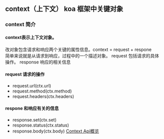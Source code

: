 ## context（上下文） koa 框架中关键对象

### context 简介

#### context表示上下文对象。
改对象包含请求和响应两个关键的属性信息。context = request + respone  <br />
简单来说就是从请求到响应，过程中的一个描述对象。
request 包括请求的具体操作。
response 响应的相关信息

#### request 请求的操作

- request.url(ctx.url)
- request.method(ctx.method)
- request.headers(ctx.headers)

#### respone 和响应有关的信息

- response.set(ctx.set)
- response.status(ctx.status)
- response.body(ctx.body)
[Context Api概览](https://wizardforcel.gitbooks.io/koa-doc/content/4.html "api context")